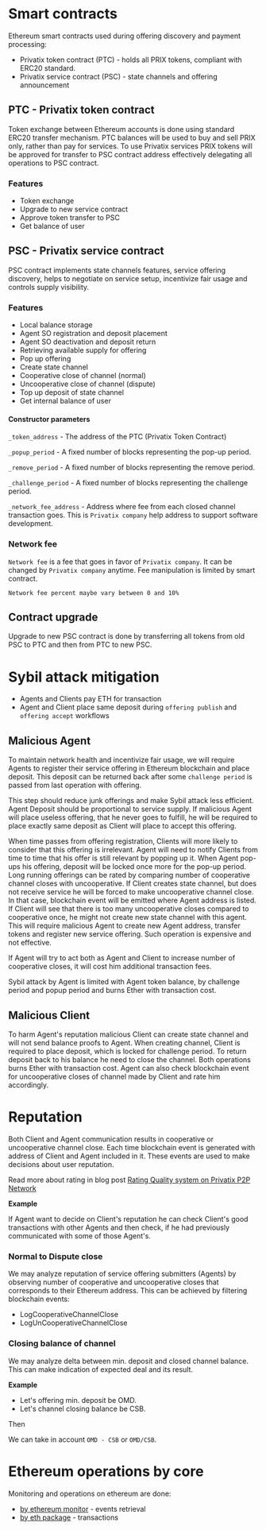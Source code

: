 # Smart contracts

Ethereum smart contracts used during offering discovery and payment processing:

- Privatix token contract (PTC) - holds all PRIX tokens, compliant with ERC20 standard.
- Privatix service contract (PSC) - state channels and offering announcement

## PTC - Privatix token contract

Token exchange between Ethereum accounts is done using standard ERC20 transfer mechanism. PTC balances will be used to buy and sell PRIX only, rather than pay for services. To use Privatix services PRIX tokens will be approved for transfer to PSC contract address effectively delegating all operations to PSC contract.

### Features

- Token exchange
- Upgrade to new service contract
- Approve token transfer to PSC
- Get balance of user

## PSC - Privatix service contract

PSC contract implements state channels features, service offering discovery, helps to negotiate on service setup, incentivize fair usage and controls supply visibility.

### Features

- Local balance storage
- Agent SO registration and deposit placement
- Agent SO deactivation and deposit return
- Retrieving available supply for offering
- Pop up offering
- Create state channel
- Cooperative close of channel (normal)
- Uncooperative close of channel (dispute)
- Top up deposit of state channel
- Get internal balance of user

#### Constructor parameters

`_token_address` - The address of the PTC (Privatix Token Contract)

`_popup_period` - A fixed number of blocks representing the pop-up period.

`_remove_period` - A fixed number of blocks representing the remove period.

`_challenge_period` - A fixed number of blocks representing the challenge period.

`_network_fee_address` - Address where fee from each closed channel transaction goes. This is `Privatix company` help address to support software development.

### Network fee

`Network fee` is a fee that goes in favor of `Privatix company`. It can be changed by `Privatix company` anytime. Fee manipulation is limited by smart contract.

    Network fee percent maybe vary between 0 and 10%

## Contract upgrade

Upgrade to new PSC contract is done by transferring all tokens from old PSC to PTC and then from PTC to new PSC.

# Sybil attack mitigation

- Agents and Clients pay ETH for transaction
- Agent and Client place same deposit during `offering publish` and `offering accept` workflows

## Malicious Agent

To maintain network health and incentivize fair usage, we will require Agents to register their service offering in Ethereum blockchain and place deposit. This deposit can be returned back after some `challenge period` is passed from last operation with offering.

This step should reduce junk offerings and make Sybil attack less efficient. Agent Deposit should be proportional to service supply. If malicious Agent will place useless offering, that he never goes to fulfill, he will be required to place exactly same deposit as Client will place to accept this offering.

When time passes from offering registration, Clients will more likely to consider that this offering is irrelevant. Agent will need to notify Clients from time to time that his offer is still relevant by popping up it. When Agent pop-ups his offering, deposit will be locked once more for the pop-up period. Long running offerings can be rated by comparing number of cooperative channel closes with uncooperative. If Client creates state channel, but does not receive service he will be forced to make uncooperative channel close. In that case, blockchain event will be emitted where Agent address is listed. If Client will see that there is too many uncooperative closes compared to cooperative once, he might not create new state channel with this agent. This will require malicious Agent to create new Agent address, transfer tokens and register new service offering. Such operation is expensive and not effective.

If Agent will try to act both as Agent and Client to increase number of cooperative closes, it will cost him additional transaction fees.

Sybil attack by Agent is limited with Agent token balance, by challenge period and popup period and burns Ether with transaction cost.

## Malicious Client

To harm Agent's reputation malicious Client can create state channel and will not send balance proofs to Agent. When creating channel, Client is required to place deposit, which is locked for challenge period. To return deposit back to his balance he need to close the channel. Both operations burns Ether with transaction cost. Agent can also check blockchain event for uncooperative closes of channel made by Client and rate him accordingly.

# Reputation

Both Client and Agent communication results in cooperative or uncooperative channel close. Each time blockchain event is generated with address of Client and Agent included in it. These events are used to make decisions about user reputation. 

Read more about rating in blog post [Rating Quality system on Privatix P2P Network](https://medium.com/privatix/privatix-network-rating-651b5171cf1f)

**Example**

If Agent want to decide on Client's reputation he can check Client's good transactions with other Agents and then check, if he had previously communicated with some of those Agent's.

### Normal to Dispute close

We may analyze reputation of service offering submitters (Agents) by observing number of cooperative and uncooperative closes that corresponds to their Ethereum address. This can be achieved by filtering blockchain events:

- LogCooperativeChannelClose
- LogUnCooperativeChannelClose

### Closing balance of channel

We may analyze delta between min. deposit and closed channel balance. This can make indication of expected deal and its result.

**Example**

- Let's offering min. deposit be OMD.
- Let's channel closing balance be CSB.

Then

We can take in account `OMD - CSB` or `OMD/CSB`.

</details>

# Ethereum operations by core

Monitoring and operations on ethereum are done:

- [by ethereum monitor](ethereum_monitor.md) - events retrieval
- [by eth package](https://github.com/Privatix/dappctrl/tree/master/eth) - transactions
